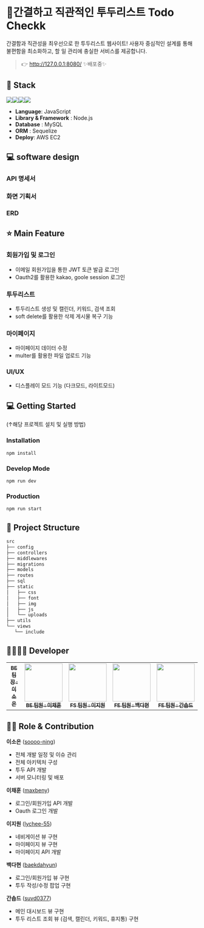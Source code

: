 # 📄간결하고 직관적인 투두리스트 Todo Checkk

간결함과 직관성을 최우선으로 한 투두리스트 웹사이트!
사용자 중심적인 설계를 통해 불편함을 최소화하고, 할 일 관리에 충실한 서비스를 제공합니다.

> 👉 http://127.0.0.1:8080/ ✨배포중✨

<!-- ![](https://user-images.png) 메인 이미지 추가 -->

## 🔧 Stack

<img src="https://img.shields.io/badge/Node.js-5FA04E?style=flat-square&logo=nodedotjs&logoColor=white"/><img src="https://img.shields.io/badge/Express-000000?style=flat-square&logo=express&logoColor=white"/><img src="https://img.shields.io/badge/Sequelize-52B0E7?style=flat-square&logo=sequelize&logoColor=white"/><img src="https://img.shields.io/badge/EJS-B4CA65?style=flat-square&logo=ejs&logoColor=white"/>

- **Language**: JavaScript
- **Library & Framework** : Node.js
- **Database** : MySQL
- **ORM** : Sequelize
- **Deploy**: AWS EC2

## 💻 software design

### API 명세서

### 화면 기획서

### ERD

## ⭐ Main Feature

### 회원가입 및 로그인

- 이메일 회원가입을 통한 JWT 토큰 발급 로그인
- Oauth2를 활용한 kakao, goole session 로그인

### 투두리스트

- 투두리스트 생성 및 캘린더, 키워드, 검색 조회
- soft delete를 활용한 삭제 게시물 복구 기능

### 마이페이지

- 마이페이지 데이터 수정
- multer를 활용한 파일 업로드 기능

### UI/UX

- 디스플레이 모드 기능 (다크모드, 라이트모드)

## 💻 Getting Started

(↑해당 프로젝트 설치 및 실행 방법)

### Installation

```
npm install
```

### Develop Mode

```
npm run dev
```

### Production

```
npm run start
```

## :open_file_folder: Project Structure

```markdown
src
├── config
├── controllers
├── middlewares
├── migrations
├── models
├── routes
├── sql
├── static
│   ├── css
│   ├── font
│   ├── img
│   ├── js
│   └── uploads
├── utils
└── views
   └── include
```

## 👨‍👩‍👧‍👦 Developer

<table>
  <tbody>
    <tr>
      <td align="center"><a href="https://github.com/soooo-ning"><img src="width="100px;" alt=""/><br /><sub><b>BE 팀장 : 이소은</b></sub></a><br /></td>
      <td align="center"><a href="https://github.com/maxbeny"><img src="" width="100px;" alt=""/><br /><sub><b>BE 팀원 : 이채훈</b></sub></a><br /></td>
      <td align="center"><a href="https://github.com/lychee-55"><img src="" width="100px;" alt=""/><br /><sub><b>FS 팀원 : 이지원</b></sub></a><br /></td>
      <td align="center"><a href="https://github.com/baekdahyun"><img src="" width="100px;" alt=""/><br /><sub><b>FE 팀원 : 백다현</b></sub></a><br /></td>
      <td align="center"><a href="https://github.com/suvd0377"><img src="" width="100px;" alt=""/><br /><sub><b>FE 팀원 : 간솝드</b></sub></a><br /></td>
     <tr/>
    </tr>
  </tbody>
</table>

## 👨‍💻 Role & Contribution

**이소은** ([soooo-ning](https://github.com/soooo-ning))

- 전체 개발 일정 및 이슈 관리
- 전체 아키텍처 구성
- 투두 API 개발
- 서버 모니터링 및 배포

**이채훈** ([maxbeny](https://github.com/maxbeny))

- 로그인/회원가입 API 개발
- Oauth 로그인 개발

**이지원** ([lychee-55](https://github.com/lychee-55))

- 네비게이션 뷰 구현
- 마이페이지 뷰 구현
- 마이페이지 API 개발

**백다현** ([baekdahyun](https://github.com/baekdahyun))

- 로그인/회원가입 뷰 구현
- 투두 작성/수정 팝업 구현

**간솝드** ([suvd0377](https://github.com/suvd0377))

- 메인 대시보드 뷰 구현
- 투두 리스트 조회 뷰 (검색, 캘린더, 키워드, 휴지통) 구현
